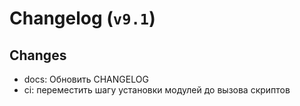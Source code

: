 # Changelog (`v9.1`)

## Changes
- docs: Обновить CHANGELOG
- ci: переместить шагу установки модулей до вызова скриптов